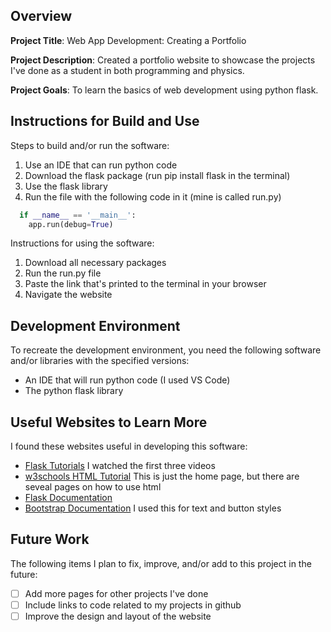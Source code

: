 ## Overview

**Project Title**: Web App Development: Creating a Portfolio

**Project Description**: Created a portfolio website to showcase the projects I've done as a student in both programming and physics. 

**Project Goals**: To learn the basics of web development using python flask.

## Instructions for Build and Use

Steps to build and/or run the software:

1. Use an IDE that can run python code
2. Download the flask package (run pip install flask in the terminal)
3. Use the flask library
4. Run the file with the following code in it (mine is called run.py)
```python
  if __name__ == '__main__':
    app.run(debug=True)
```

Instructions for using the software:

1. Download all necessary packages
2. Run the run.py file
3. Paste the link that's printed to the terminal in your browser
4. Navigate the website

## Development Environment 

To recreate the development environment, you need the following software and/or libraries with the specified versions:

* An IDE that will run python code (I used VS Code)
* The python flask library

## Useful Websites to Learn More

I found these websites useful in developing this software:

* [Flask Tutorials](https://www.youtube.com/watch?v=MwZwr5Tvyxo&list=PL-osiE80TeTs4UjLw5MM6OjgkjFeUxCYH&index=1) I watched the first three videos
* [w3schools HTML Tutorial](https://www.w3schools.com/HTML/default.asp) This is just the home page, but there are seveal pages on how to use html
* [Flask Documentation](https://flask.palletsprojects.com/en/stable/quickstart/#) 
* [Bootstrap Documentation](https://getbootstrap.com/docs/5.3/getting-started/introduction/) I used this for text and button styles

## Future Work

The following items I plan to fix, improve, and/or add to this project in the future:

* [ ] Add more pages for other projects I've done
* [ ] Include links to code related to my projects in github
* [ ] Improve the design and layout of the website
